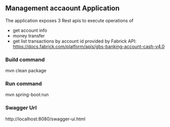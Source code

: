 ## Management accaount Application
The application exposes 3 Rest apis to execute operations of 
- get account info
- money transfer
- get list transactions by account id
provided by Fabrick API:
  https://docs.fabrick.com/platform/apis/gbs-banking-account-cash-v4.0

### Build command
mvn clean package
### Run command
mvn spring-boot:run
### Swagger Url
http://localhost:8080/swagger-ui.html
